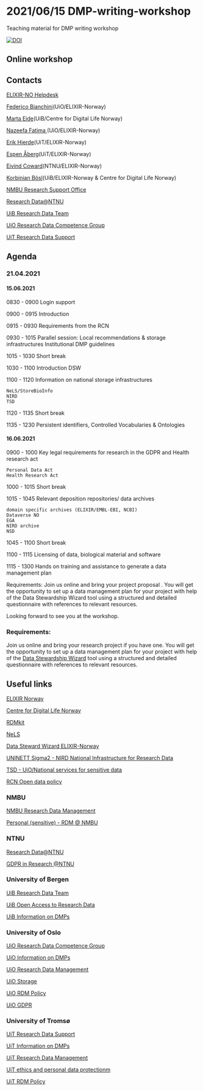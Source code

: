 2021/06/15 DMP-writing-workshop
======

Teaching material for DMP writing workshop

[![DOI](https://zenodo.org/badge/DOI/10.5281/zenodo.4971754.svg)](https://doi.org/10.5281/zenodo.4971754)

## Online workshop

## Contacts

[ELIXIR-NO Helpdesk](https://elixir.no/helpdesk)

[Federico Bianchini](https://www.mn.uio.no/kjemi/english/people/aca/fredebi/)(UiO/ELIXIR-Norway)

[Marta Eide](https://www.uib.no/personer/Marta.Eide)(UiB/Centre for Digital Life Norway)

[Nazeefa Fatima ](https://www.mn.uio.no/ifi/english/people/aca/nazeefaf/index.html)(UiO/ELIXIR-Norway) 

[Erik Hjerde](https://en.uit.no/ansatte/person?p_document_id=41977)(UiT/ELIXIR-Norway)

[Espen Åberg](https://uit.no/ansatte/espen.aberg)(UiT/ELIXIR-Norway)

[Eivind Coward](https://www.ntnu.edu/employees/eivind.coward)(NTNU/ELIXIR-Norway)

[Korbinian Bösl](https://www.uib.no/en/persons/Korbinian.B%C3%B6sl)(UiB/ELIXIR-Norway & Centre for Digital Life Norway)



[NMBU Research Support Office](https://www.nmbu.no/en/research/for_researchers/researchdata)

[Research Data@NTNU](https://innsida.ntnu.no/researchdata)

[UiB Research Data Team](https://www.uib.no/en/ub/111372/open-research-data)

[UiO Research Data Competence Group](https://www.uio.no/english/for-employees/support/research/research-data-management/organisation/index.html)

[UiT Research Data Support](https://en.uit.no/forskning/art?p_document_id=548687)


## Agenda
### 21.04.2021

#### 15.06.2021

0830 - 0900 Login support

0900 - 0915 Introduction

0915 - 0930 Requirements from the RCN

0930 - 1015 Parallel session: Local recommendations & storage infrastructures Institutional DMP guidelines

1015 - 1030 Short break

1030 - 1100 Introduction DSW

1100 - 1120 Information on national storage infrastructures

    NeLS/StoreBioInfo
    NIRD
    TSD

1120 - 1135 Short break

1135 - 1230 Persistent identifiers, Controlled Vocabularies & Ontologies

 
#### 16.06.2021

0900 - 1000 Key legal requirements for research in the GDPR and Health research act

    Personal Data Act
    Health Research Act

1000 - 1015 Short break

1015 - 1045 Relevant deposition repositories/ data archives


    domain specific archives (ELIXIR/EMBL-EBI, NCBI)
    Dataverse NO
    EGA
    NIRD archive
    NSD

1045 - 1100 Short break

1100 - 1115 Licensing of data, biological material and software

1115 - 1300 Hands on training and assistance to generate a data management plan

Requirements: Join us online and bring your project proposal . You will get the opportunity to set up a data management plan for your project with help of the Data Stewardship Wizard tool using a structured and detailed questionnaire with references to relevant resources.

Looking forward to see you at the workshop.

### Requirements:

Join us online and bring your research project if you have one. You will get the opportunity to set up a data management plan for your project with help of the [Data Stewardship Wizard](https://elixir-no.ds-wizard.org/) tool using a structured and detailed questionnaire with references to relevant resources.

## Useful links

  [ELIXIR Norway](https://www.elixir-norway.org/)
  
  [Centre for Digital Life Norway](https://digitallifenorway.org/gb/)
  
  [RDMkit](https://rdmkit.elixir-europe.org/) 
  
  [NeLS](https://nels-docs.readthedocs.io/en/latest/)
  
  [Data Steward Wizard ELIXIR-Norway](https://elixir-no.ds-wizard.org/)

  [UNINETT Sigma2 - NIRD National Infrastructure for Research Data](https://documentation.sigma2.no/storage/nird.html)
  
  [TSD - UiO/National services for sensitive data](https://www.uio.no/english/services/it/research/sensitive-data/index.html)
  
  [RCN Open data policy](https://www.forskningsradet.no/en/Adviser-research-policy/open-science/open-access-to-research-data/)


### NMBU
  
  [NMBU Research Data Management](https://www.nmbu.no/en/research/for_researchers/researchdata)
  
  [Personal (sensitive) - RDM @ NMBU](https://www.nmbu.no/en/research/for_researchers/researchdata/node/34780)
  
### NTNU
  
  [Research Data@NTNU](https://innsida.ntnu.no/researchdata)
  
  [GDPR in Research @NTNU](https://innsida.ntnu.no/wiki/-/wiki/English/Collection+of+personal+data+for+research+projects)
  
### University of Bergen

  [UiB Research Data Team](https://www.uib.no/en/ub/111372/open-research-data)

  [UiB Open Access to Research Data](https://www.uib.no/en/ub/111372/open-access-research-data)
  
  [UiB Information on DMPs](https://www.uib.no/en/ub/143694/data-management-plans)
    
### University of Oslo
  
  [UiO Research Data Competence Group](https://www.uio.no/english/for-employees/support/research/research-data-management/organisation/index.html)
  
  [UiO Information on DMPs](https://www.uio.no/english/for-employees/support/research/research-data-management/data-management-plan/)
  
  [UiO Research Data Management](https://www.uio.no/english/for-employees/support/research/research-data-management/)
  
  [UiO Storage](https://www.uio.no/english/for-employees/support/research/research-data-management/storage/index.html)
  
  [UiO RDM Policy](https://www.uio.no/english/for-employees/support/research/research-data-management/policies-and-guidelines/index.html)
  
  [UiO GDPR](https://www.uio.no/english/for-employees/support/privacy-dataprotection/research-at-uio.html)

### University of Tromsø

  [UiT Research Data Support](https://en.uit.no/forskning/art?p_document_id=548687)
  
  [UiT Information on DMPs](https://en.uit.no/forskning/art?p_document_id=548687#collapseThree)

  [UiT Research Data Management](https://en.uit.no/forskning/art?p_document_id=548687)
 
  [UiT ethics and personal data protectionm](https://en.uit.no/forskning/art?p_document_id=548687#collapseSix)
  
  [UiT RDM Policy](https://en.uit.no/forskning/art?p_document_id=548687#collapseTwo)
